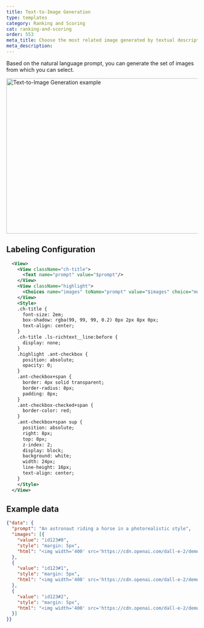 ```yaml
---
title: Text-to-Image Generation
type: templates
category: Ranking and Scoring
cat: ranking-and-scoring
order: 553
meta_title: Choose the most related image generated by textual description
meta_description: 
---
```


Based on the natural language prompt, you can generate the set of images from which you can select.
<br/>

<img src="/images/templates/text-to-image.png" alt="Text-to-Image Generation example" class="gif-border" width="552px" height="408px" />

## Labeling Configuration

```xml
  <View>
    <View className="ch-title">
      <Text name="prompt" value="$prompt"/>
    </View>
    <View className="highlight">
      <Choices name="images" toName="prompt" value="$images" choice="multiple" layout="inline"/>
    </View>
    <Style>
    .ch-title {
      font-size: 2em;
      box-shadow: rgba(99, 99, 99, 0.2) 0px 2px 8px 0px;
      text-align: center;
    }
    .ch-title .ls-richtext__line:before {
      display: none;
    }
    .highlight .ant-checkbox {
      position: absolute;
      opacity: 0;
    }
    .ant-checkbox+span {
      border: 4px solid transparent;
      border-radius: 8px;
      padding: 8px;
    }
    .ant-checkbox-checked+span {
      border-color: red;
    }
    .ant-checkbox+span sup {
      position: absolute;
      right: 8px;
      top: 8px;
      z-index: 2;
      display: block;
      background: white;
      width: 24px;
      line-height: 16px;
      text-align: center;
    }
    </Style>
  </View>
```

## Example data

```json
{"data": {
  "prompt": "An astronaut riding a horse in a photorealistic style",
  "images": [{
    "value": "id123#0",
    "style": "margin: 5px",
    "html": "<img width='400' src='https://cdn.openai.com/dall-e-2/demos/text2im/astronaut/horse/photo/0.jpg'/>"
  },
  {
    "value": "id123#1",
    "style": "margin: 5px",
    "html": "<img width='400' src='https://cdn.openai.com/dall-e-2/demos/text2im/astronaut/horse/photo/1.jpg'/>"
  },
  {
    "value": "id123#2",
    "style": "margin: 5px",
    "html": "<img width='400' src='https://cdn.openai.com/dall-e-2/demos/text2im/astronaut/horse/photo/2.jpg'/>"
  }]
}}
```

